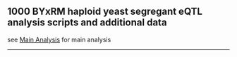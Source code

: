 ## 1000 BYxRM haploid yeast segregant eQTL analysis scripts and additional data ##
see [Main Analysis](code/eQTL_BYxRM1000_stranded.R) for main analysis
___


<!---
### data can be found at the following links: ###


[Expression data (SI Data 1)] (https://drive.google.com/file/d/0B4EjgO02Xr8yN3NQY2cwQ0RaUDg/view?usp=sharing)

[Genotype data (SI Data 3)] (https://drive.google.com/file/d/0B4EjgO02Xr8yQVA5TmlQbElyX3c/view?usp=sharing)

[results for per-hotspot GO enrichment results (SI Data 12)] (https://drive.google.com/file/d/0B4EjgO02Xr8yT3NXT1hhM3dnYlE/view?usp=sharing)

___

#### additional data can be found here: ####
[RData/](https://drive.google.com/folderview?id=0ByJ-NQ1MGtWIUk9KRV9xNHJ6U1k) *R intermediate data structures*

[fastq/](https://drive.google.com/folderview?id=0ByJ-NQ1MGtWIOW9MNVdNWHppQjA) *fastq files from RNA-seq*
[fastq_trimmed/](https://drive.google.com/open?id=0ByJ-NQ1MGtWIOXhQcVRwOUx4SE0) *trimmed fastq files from RNA-seq*

[genotypes/](https://drive.google.com/open?id=0ByJ-NQ1MGtWIaHRzUWZ6Z1VzZWM) *RData structures containing genotype information*


[kallisto_out_merged_stranded_boot/](https://drive.google.com/open?id=0ByJ-NQ1MGtWIVklKRXZWU0J2M2s) *kallisto v0.43 output for segregants*

[kallisto_out_merged_parents_stranded_boot/](https://drive.google.com/open?id=0ByJ-NQ1MGtWIdTRtd19kTVhYZUE) *kallisto v0.43 output for parent strains*

-->

<!---
[star_out/](https://drive.google.com/open?id=0ByJ-NQ1MGtWIZkNhLWo1b1pVRFE) *RNA-seq genome and transcriptome alignments using STAR (segregants)*

[star_out_parents/](https://drive.google.com/open?id=0ByJ-NQ1MGtWIdlJZcmVockxHQWcR) *RNA-seq genome and transcriptome alignments using STAR (parents)*
-->

